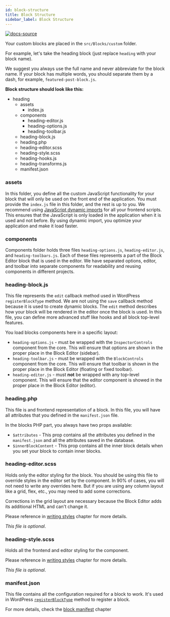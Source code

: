 ```yaml
---
id: block-structure
title: Block Structure
sidebar_label: Block Structure
---
```


[![docs-source](https://img.shields.io/badge/source-eigthshift--frontend--libs-yellow?style=for-the-badge&logo=javascript&labelColor=2a2a2a)](https://github.com/infinum/eightshift-frontend-libs/tree/develop/blocks/init/src/blocks/)

Your custom blocks are placed in the `src/Blocks/custom` folder.

For example, let's take the heading block (just replace `heading` with your block name).

We suggest you always use the full name and never abbreviate for the block name. If your block has multiple words, you should separate them by a dash, for example, `featured-post-block.js`.

**Block structure should look like this:**

* heading
  * assets
    * index.js
  * components
    * heading-editor.js
    * heading-options.js
    * heading-toolbar.js
  * heading-block.js
  * heading.php
  * heading-editor.scss
  * heading-style.scss
  * heading-hooks.js
  * heading-transforms.js
  * manifest.json

### assets

In this folder, you define all the custom JavaScript functionality for your block that will only be used on the front end of the application. You must provide the `index.js` file in this folder, and the rest is up to you. We recommend using [JavaScript dynamic imports](https://developer.mozilla.org/en-US/docs/Web/JavaScript/Reference/Statements/import) for all your frontend scripts. This ensures that the JavaScript is only loaded in the application when it is used and not before. By using dynamic import, you optimize your application and make it load faster.

### components
Components folder holds three files `heading-options.js`, `heading-editor.js`, and `heading-toolbars.js`. Each of these files represents a part of the Block Editor block that is used in the editor. We have separated options, editor, and toolbar into separate components for readability and reusing components in different projects.

### heading-block.js
This file represents the `edit` callback method used in WordPress `registerBlockType` method.
We are not using the `save` callback method because it is used to create dynamic blocks. The `edit` method describes how your block will be rendered in the editor once the block is used. In this file, you can define more advanced stuff like hooks and all block top-level features.

You load blocks components here in a specific layout:

- `heading-options.js` - must be wrapped with the `InspectorControls` component from the core. This will ensure that options are shown in the proper place in the Block Editor (sidebar).
- `heading-toolbar.js` - must be wrapped with the `BlockControls` component from the core. This will ensure that toolbar is shown in the proper place in the Block Editor (floating or fixed toolbar).
- `heading-editor.js` - must **not** be wrapped with any top-level component. This will ensure that the editor component is showed in the proper place in the Block Editor (editor).


### heading.php
This file is and frontend representation of a block. In this file, you will have all attributes that you defined in the `manifest.json` file.

In the blocks PHP part, you always have two props available:

- `$attributes` - This prop contains all the attributes you defined in the `manifest.json` and all the attributes saved in the database.
- `$innerBlockContent` - This prop contains all the inner block details when you set your block to contain inner blocks.

### heading-editor.scss
Holds only the editor styling for the block. You should be using this file to override styles in the editor set by the component. In 90% of cases, you will not need to write any overrides here. But if you are using any column layout like a grid, flex, etc., you may need to add some corrections.

Corrections in the grid layout are necessary because the Block Editor adds its additional HTML and can't change it.

Please reference in [writing styles](writing-styles) chapter for more details.

_This file is optional_.

### heading-style.scss
Holds all the frontend and editor styling for the component.

Please reference in [writing styles](writing-styles) chapter for more details.

_This file is optional_.

### manifest.json
This file contains all the configuration required for a block to work. It's used in WordPress [`registerBlockType`](https://developer.wordpress.org/block-editor/developers/block-api/block-registration/) method to register a block.

For more details, check the [block manifest](block-manifest) chapter
